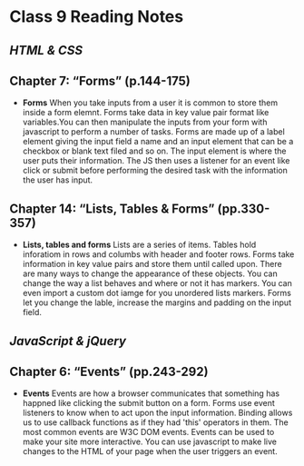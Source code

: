 # Class 9 Reading Notes

## <i>HTML & CSS</i>
## Chapter 7: “Forms” (p.144-175)
- **Forms** When you take inputs from a user it is common to store them inside a form elemnt. Forms take data in key value pair format like variables.You can then manipulate the inputs from your form with javascript to perform a number of tasks. Forms are made up of a label element giving the input field a name and an input element that can be a checkbox or blank text filed and so on. The input element is where the user puts their information. The JS then uses a listener for an event like click or submit before performing the desired task with the information the user has input.

## Chapter 14: “Lists, Tables & Forms” (pp.330-357)
- **Lists, tables and forms** Lists are a series of items. Tables hold inforatiom in rows and columbs with header and footer rows. Forms take information in key value pairs and store them until called upon. There are many ways to change the appearance of these objects. You can change the way a list behaves and where or not it has markers. You can even import a custom dot iamge for you unordered lists markers. Forms let you change the lable, increase the margins and padding on the input field. 

## <i>JavaScript & jQuery</i> 

## Chapter 6: “Events” (pp.243-292)
- **Events**  Events are how a browser communicates that something has happned like clicking the submit button on a form. Forms use event listeners to know when to act upon the input information. Binding allows us to use callback functions as if they had 'this' operators in them. The most common events are W3C DOM events. Events can be used to make your site more interactive. You can use javascript to make live changes to the HTML of your page when the user triggers an event.


